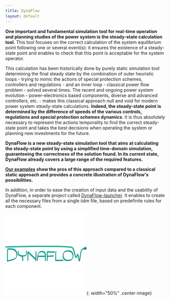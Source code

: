 ```yaml
---
title: DynaFlow
layout: default
---
```

<!--
    Except where otherwise noted, content in this website is Copyright (c)
    2015-2020, RTE (http://www.rte-france.com) and licensed under a
    CC-BY-4.0 (https://creativecommons.org/licenses/by/4.0/)
    license. All rights reserved.
-->

**One important and fundamental simulation tool for real-time operation and planning studies of the power system is the steady-state calculation tool.** This tool focuses on the correct calculation of the system equilibrium point following one or several event(s): it ensures the existence of a steady-state point and enables to check that this point is acceptable for the system operator.

This calculation has been historically done by purely static simulation tool determining the final steady state by the combination of outer heuristic loops - trying to mimic the actions of special protection schemes, controllers and regulations - and an inner loop - classical power flow problem - solved several times. The recent and ongoing power system evolution - power-electronics based components, diverse and advanced controllers, etc. - makes this classical approach null and void for modern power system steady-state calculations. **Indeed, the steady-state point is determined by the difference of speeds of the various controls, regulations and special protection schemes dynamics**. It is thus absolutely necessary to represent the actions temporality to find the correct steady-state point and takes the best decisions when operating the system or planning new investments for the future.

**DynaFlow is a new steady-state simulation tool that aims at calculating the steady-state point by using a simplified time-domain simulation, guaranteeing the correctness of the solution found. In its current state, DynaFlow already covers a large range of the required features.**

**[Our examples](https://github.com/dynawo/dynawo/releases/download/v1.6.0/DynawoDocumentation.zip) show the pros of this approach compared to a classical static approach and provides a concrete illustration of DynaFlow's possibilities.**

In addition, in order to ease the creation of input data and the usability of DynaFlow, a separate project called [DynaFlow-launcher](https://github.com/dynawo/dynaflow-launcher). It enables to create all the necessary files from a single iidm file, based on predefinite rules for each component.

![image](../assets/images/DynaFlow.png){: width="50%" .center-image}
